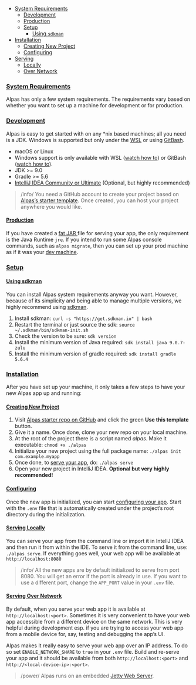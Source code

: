 - [System Requirements](#system-requirements)
    - [Development](#development)
    - [Production](#production)
    - [Setup](#setup)
        - [Using `sdkman`](#using-sdkman)
- [Installation](#installation)
    - [Creating New Project](#creating-new-project)
    - [Configuring](#configuring)
- [Serving](#serving)
    - [Locally](#serving-locally)
    - [Over Network](#serving-over-network)

<a name="system-requirements"></a>
### [System Requirements](#system-requirements)

Alpas has only a few system requirements. The requirements vary based on whether you
want to set up a machine for development or for production.

<a name="development"></a>
### [Development](#development)

Alpas is easy to get started with on any *nix based machines; all you need is a JDK. Windows is supported
but only under the [WSL](https://www.youtube.com/watch?v=80pTki0iUsc&t=158s) or using
[GitBash](https://www.youtube.com/watch?v=hFiFQcfT9U0).

<div class="sublist">

- macOS or Linux
- Windows support is only available with WSL ([watch how to](https://www.youtube.com/watch?v=80pTki0iUsc&t=158s))
or GitBash ([watch how to](https://www.youtube.com/watch?v=hFiFQcfT9U0)).
- JDK >= 9.0
- Gradle >= 5.6
- [IntelliJ IDEA Community or Ultimate][intellij] (Optional, but highly recommended)

</div>

> /info/ <span>You need a GitHub account to create your project based on [Alpas’s starter template][template].
> Once created, you can host your project anywhere you would like.</span>

<a name="production"></a>
#### [Production](#production)

If you have created a [fat JAR ](https://stackoverflow.com/questions/19150811/what-is-a-fat-jar) file for serving your
app, the only requirement is the Java Runtime `jre`. If you intend to run some Alpas console commands, such as
`alpas migrate`, then you can set up your prod machine as if it was your [dev machine](#development).

<a name="setup"></a>
### [Setup](#setup)

<a name="using-sdkman"></a>
#### [Using sdkman](#using-sdkman)

You can install Alpas system requirements anyway you want. However, because of its simplicity and being able
to manage multiple versions, we highly recommend using [sdkman](https://sdkman.io/install).

<div class="ordered-list"> 

1. Install sdkman: `curl -s "https://get.sdkman.io" | bash` <span class="clipboard" data-clipboard-text='curl -s "https://get.sdkman.io" | bash'></span>
2. Restart the terminal or just source the sdk: `source ~/.sdkman/bin/sdkman-init.sh` <span class="clipboard" data-clipboard-text='source ~/.sdkman/bin/sdkman-init.sh'></span>
2. Check the version to be sure: `sdk version` <span class="clipboard" data-clipboard-text='sdk version'></span>
3. Install the minimum version of Java required: `sdk install java 9.0.7-zulu` <span class="clipboard" data-clipboard-text='sdk install java 9.0.7-zulu'></span>
4. Install the minimum version of gradle required: `sdk install gradle 5.6.4` <span class="clipboard" data-clipboard-text='sdk install gradle 5.6.4'></span>

</div>

<a name="installation"></a>
### [Installation](#installation)

After you have set up your machine, it only takes a few steps to have your new Alpas app up and running:

<a name="creating-new-project"></a>
#### [Creating New Project](#creating-new-project)

<div class="ordered-list"> 

1. Visit [Alpas starter repo on GitHub][template] and click the green **Use this template** button.
2. Give it a name. Once done, clone your new repo on your local machine.
4. At the root of the project there is a script named *alpas*. Make it executable: `chmod +x ./alpas` <span class="clipboard" data-clipboard-text='chmod +x ./alpas'></span>
5. Initialize your new project using the full package name: `./alpas init com.example.myapp` <span class="clipboard" data-clipboard-text='./alpas init com.example.myapp'></span>
6. Once done, to [serve your app](#serving-locally), do: `./alpas serve` <span class="clipboard" data-clipboard-text='./alpas serve'></span>
6. Open your new project in IntelliJ IDEA. **Optional but very highly recommended!**

</div>

<a name="configuring"></a>
#### [Configuring](#configuring)

Once the new app is initialized, you can start [configuring your app](/docs/configuration). Start with the
`.env` file that is automatically created under the project’s root directory during the initialization.

<a name="serving"></a>
<a name="serving-locally"></a>
#### [Serving Locally](#serving-locally)

You can serve your app from the command line or import it in IntellJ IDEA and then run it from within the IDE.
To serve it from the command line, use: `./alpas serve`. If everything goes well, your web app will be
available at `http://localhost:8080`

> /info/ <span>All the new apps are by default initialized to serve from port 8080. You will get an error
> if the port is already in use. If you want to use a different port, change the `APP_PORT` value in
> your `.env` file.</span>

<a name="serving-over-network"></a>
#### [Serving Over Network](#serving-over-network)

By default, when you serve your web app it is available at `http://localhost:<port>`. Sometimes it is
very convenient to have your web app accessible from a different device on the same network. This
is very helpful during development esp. if you are trying to access your web app from a mobile
device for, say, testing and debugging the app’s UI.

Alpas makes it really easy to serve your web app over an IP address. To do so set `ENABLE_NETWORK_SHARE`
to `true` in your `.env` file. Build and re-serve your app and it should be available from both
`http://localhost:<port>` and `http://<local-device-ip>:<port>`.

> /power/ <span>Alpas runs on an embedded [Jetty Web Server](https://www.eclipse.org/jetty/).

[template]: https://github.com/alpas/starter
[intellij]: https://www.jetbrains.com/idea/download
